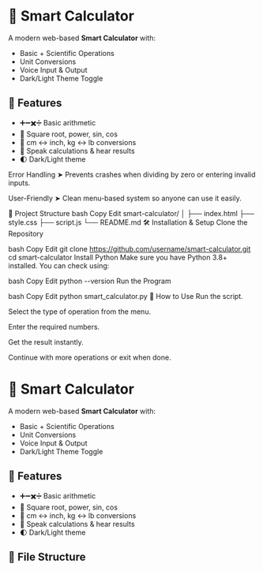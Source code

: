 # 🧠 Smart Calculator

A modern web-based **Smart Calculator** with:
- Basic + Scientific Operations
- Unit Conversions
- Voice Input & Output
- Dark/Light Theme Toggle

## 🚀 Features
- ➕➖✖️➗ Basic arithmetic
- 📐 Square root, power, sin, cos
- 🔄 cm ↔ inch, kg ↔ lb conversions
- 🎤 Speak calculations & hear results
- 🌓 Dark/Light theme


Error Handling
➤ Prevents crashes when dividing by zero or entering invalid inputs.

User-Friendly
➤ Clean menu-based system so anyone can use it easily.

📂 Project Structure
bash
Copy
Edit
smart-calculator/
│
├── index.html
├── style.css
├── script.js
└── README.md
🛠️ Installation & Setup
Clone the Repository

bash
Copy
Edit
git clone https://github.com/username/smart-calculator.git
cd smart-calculator
Install Python
Make sure you have Python 3.8+ installed.
You can check using:

bash
Copy
Edit
python --version
Run the Program

bash
Copy
Edit
python smart_calculator.py
📖 How to Use
Run the script.

Select the type of operation from the menu.

Enter the required numbers.

Get the result instantly.

Continue with more operations or exit when done.

# 🧠 Smart Calculator

A modern web-based **Smart Calculator** with:
- Basic + Scientific Operations
- Unit Conversions
- Voice Input & Output
- Dark/Light Theme Toggle

## 🚀 Features
- ➕➖✖️➗ Basic arithmetic
- 📐 Square root, power, sin, cos
- 🔄 cm ↔ inch, kg ↔ lb conversions
- 🎤 Speak calculations & hear results
- 🌓 Dark/Light theme


## 📂 File Structure
